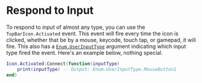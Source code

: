 # Respond to Input

To respond to input of almost any type, you can use the `TopBarIcon.Activated` event. This event will fire every time the icon is clicked, whether that be by a mouse, keycode, touch tap, or gamepad, it will fire. This also has a [`Enum.UserInputType`](https://create.roblox.com/docs/reference/engine/enums/UserInputType) argument indicating which input type fired the event. Here's an example below, nothing special.

```lua
Icon.Activated:Connect(function(inputType) 
	print(inputType) -- Output: Enum.UserInputType.MouseButton1
end)
```